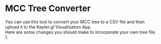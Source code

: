 # MCC Tree Converter
You can use this tool to convert your MCC tree to a CSV file and then upload it to the Kepler.gl Visualization App.\
Here are some changes you should make to incorporate your own tree file.\
1.
